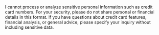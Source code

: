 I cannot process or analyze sensitive personal information such as credit card numbers. For your security, please do not share personal or financial details in this format. If you have questions about credit card features, financial analysis, or general advice, please specify your inquiry without including sensitive data.